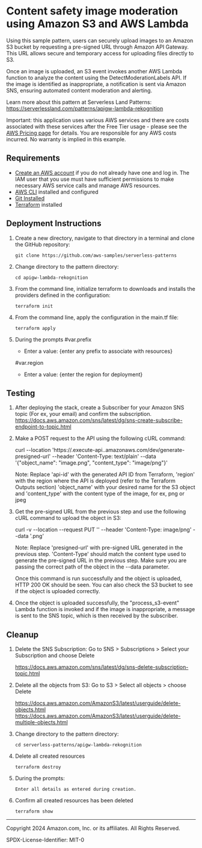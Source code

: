 # Content safety image moderation using Amazon S3 and AWS Lambda

Using this sample pattern, users can securely upload images to an Amazon S3 bucket by requesting a pre-signed URL through Amazon API Gateway.  This URL allows secure and temporary access for uploading files directly to S3.

Once an image is uploaded, an S3 event invokes another AWS Lambda function to analyze the content using the DetectModerationLabels API. If the image is identified as inappropriate, a notification is sent via Amazon SNS, ensuring automated content moderation and alerting.

Learn more about this pattern at Serverless Land Patterns: https://serverlessland.com/patterns/apigw-lambda-rekognition

Important: this application uses various AWS services and there are costs associated with these services after the Free Tier usage - please see the [AWS Pricing page](https://aws.amazon.com/pricing/) for details. You are responsible for any AWS costs incurred. No warranty is implied in this example.

## Requirements

* [Create an AWS account](https://portal.aws.amazon.com/gp/aws/developer/registration/index.html) if you do not already have one and log in. The IAM user that you use must have sufficient permissions to make necessary AWS service calls and manage AWS resources.
* [AWS CLI](https://docs.aws.amazon.com/cli/latest/userguide/install-cliv2.html) installed and configured
* [Git Installed](https://git-scm.com/book/en/v2/Getting-Started-Installing-Git)
* [Terraform](https://learn.hashicorp.cxom/tutorials/terraform/install-cli?in=terraform/aws-get-started) installed

## Deployment Instructions

1. Create a new directory, navigate to that directory in a terminal and clone the GitHub repository:
    ``` 
    git clone https://github.com/aws-samples/serverless-patterns
    ```
1. Change directory to the pattern directory:
    ```
    cd apigw-lambda-rekognition
    ```
1. From the command line, initialize terraform to downloads and installs the providers defined in the configuration:
    ```
    terraform init
    ```
1. From the command line, apply the configuration in the main.tf file:
    ```
    terraform apply
    ```
1. During the prompts
    #var.prefix
    - Enter a value: {enter any prefix to associate with resources}

    #var.region
    - Enter a value: {enter the region for deployment}

## Testing

1. After deploying the stack, create a Subscriber for your Amazon SNS topic (For ex, your email) and confirm the subscription.
    https://docs.aws.amazon.com/sns/latest/dg/sns-create-subscribe-endpoint-to-topic.html

1. Make a POST request to the API using the following cURL command:

    curl --location 'https://<api-id>.execute-api.<region>.amazonaws.com/dev/generate-presigned-url' --header 'Content-Type: text/plain' --data '{"object_name": "image.png", "content_type": "image/png"}'

    Note: Replace 'api-id' with the generated API ID from Terraform, 'region' with the region where the API is deployed (refer to the Terraform Outputs section) 'object_name' with your desired name for the S3 object and 'content_type' with the content type of the image, for ex, png or jpeg

1. Get the pre-signed URL from the previous step and use the following cURL command to upload the object in S3:

    curl -v --location --request PUT '<presigned-url>' --header 'Content-Type: image/png' --data '<path-of-the-object>.png'

    Note: Replace 'presigned-url' with pre-signed URL generated in the previous step. 'Content-Type' should match the content type used to generate the pre-signed URL in the previous step. Make sure you are passing the correct path of the object in the --data parameter.

    Once this command is run successfully and the object is uploaded, HTTP 200 OK should be seen. You can also check the S3 bucket to see if the object is uploaded correctly.

1. Once the object is uploaded successfully, the "process_s3-event" Lambda function is invoked and if the image is inappropriate, a message is sent to the SNS topic, which is then received by the subscriber.

## Cleanup
 
1. Delete the SNS Subscription:
    Go to SNS > Subscriptions > Select your Subscription and choose Delete

    https://docs.aws.amazon.com/sns/latest/dg/sns-delete-subscription-topic.html

1. Delete all the objects from S3:
    Go to S3 > Select all objects > choose Delete

    https://docs.aws.amazon.com/AmazonS3/latest/userguide/delete-objects.html
    https://docs.aws.amazon.com/AmazonS3/latest/userguide/delete-multiple-objects.html

1. Change directory to the pattern directory:
    ```
    cd serverless-patterns/apigw-lambda-rekognition
    ```

1. Delete all created resources
    ```
    terraform destroy
    ```
    
1. During the prompts:
    ```
    Enter all details as entered during creation.
    ```

1. Confirm all created resources has been deleted
    ```
    terraform show
    ```
----
Copyright 2024 Amazon.com, Inc. or its affiliates. All Rights Reserved.

SPDX-License-Identifier: MIT-0